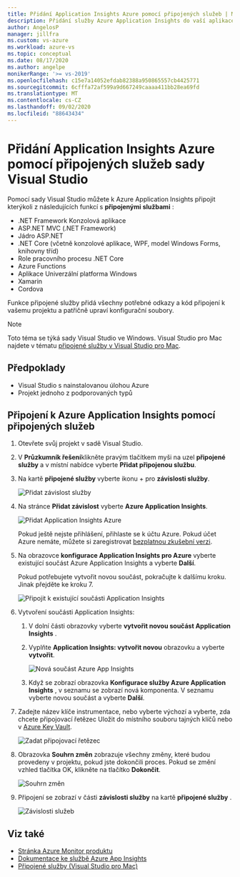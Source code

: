 ```yaml
---
title: Přidání Application Insights Azure pomocí připojených služeb | Microsoft Docs
description: Přidání služby Azure Application Insights do vaší aplikace pomocí sady Visual Studio pro přidání připojené služby
author: AngelosP
manager: jillfra
ms.custom: vs-azure
ms.workload: azure-vs
ms.topic: conceptual
ms.date: 08/17/2020
ms.author: angelpe
monikerRange: '>= vs-2019'
ms.openlocfilehash: c15e7a14052efdab82388a950865557cb4425771
ms.sourcegitcommit: 6cfffa72af599a9d667249caaaa411bb28ea69fd
ms.translationtype: MT
ms.contentlocale: cs-CZ
ms.lasthandoff: 09/02/2020
ms.locfileid: "88643434"
---
```

# <a name="add-azure-application-insights-by-using-visual-studio-connected-services"></a>Přidání Application Insights Azure pomocí připojených služeb sady Visual Studio

Pomocí sady Visual Studio můžete k Azure Application Insights připojit kterýkoli z následujících funkcí s **připojenými službami** :

- .NET Framework Konzolová aplikace
- ASP.NET MVC (.NET Framework) 
- Jádro ASP.NET
- .NET Core (včetně konzolové aplikace, WPF, model Windows Forms, knihovny tříd)
- Role pracovního procesu .NET Core
- Azure Functions
- Aplikace Univerzální platforma Windows
- Xamarin
- Cordova

Funkce připojené služby přidá všechny potřebné odkazy a kód připojení k vašemu projektu a patřičně upraví konfigurační soubory.

> [!NOTE]
> Toto téma se týká sady Visual Studio ve Windows. Visual Studio pro Mac najdete v tématu [připojené služby v Visual Studio pro Mac](/visualstudio/mac/connected-services).
## <a name="prerequisites"></a>Předpoklady

- Visual Studio s nainstalovanou úlohou Azure
- Projekt jednoho z podporovaných typů

## <a name="connect-to-azure-application-insights-using-connected-services"></a>Připojení k Azure Application Insights pomocí připojených služeb

1. Otevřete svůj projekt v sadě Visual Studio.

1. V **Průzkumník řešení**klikněte pravým tlačítkem myši na uzel **připojené služby** a v místní nabídce vyberte **Přidat připojenou službu**.

1. Na kartě **připojené služby** vyberte ikonu + pro **závislosti služby**.

    ![Přidat závislost služby](./media/vs-azure-tools-connected-services-storage/vs-2019/connected-services-tab.png)

1. Na stránce **Přidat závislost** vyberte **Azure Application Insights**.

    ![Přidat Application Insights Azure](./media/azure-app-insights-add-connected-service/azure-app-insights.png)

    Pokud ještě nejste přihlášení, přihlaste se k účtu Azure. Pokud účet Azure nemáte, můžete si zaregistrovat [bezplatnou zkušební verzi](https://azure.microsoft.com/account/free).

1. Na obrazovce **konfigurace Application Insights pro Azure** vyberte existující součást Azure Application Insights a vyberte **Další**.

    Pokud potřebujete vytvořit novou součást, pokračujte k dalšímu kroku. Jinak přejděte ke kroku 7.

    ![Připojit k existující součásti Application Insights](./media/azure-app-insights-add-connected-service/created-app-insights.png)

1. Vytvoření součásti Application Insights:

   1. V dolní části obrazovky vyberte **vytvořit novou součást Application Insights** .

   1. Vyplňte **Application Insights: vytvořit novou** obrazovku a vyberte **vytvořit**.

       ![Nová součást Azure App Insights](./media/azure-app-insights-add-connected-service/create-new-app-insights.png)

   1. Když se zobrazí obrazovka **Konfigurace služby Azure Application Insights** , v seznamu se zobrazí nová komponenta. V seznamu vyberte novou součást a vyberte **Další**.

1. Zadejte název klíče instrumentace, nebo vyberte výchozí a vyberte, zda chcete připojovací řetězec Uložit do místního souboru tajných klíčů nebo v [Azure Key Vault](/azure/key-vault).

   ![Zadat připojovací řetězec](./media/azure-app-insights-add-connected-service/connection-string.png)

1. Obrazovka **Souhrn změn** zobrazuje všechny změny, které budou provedeny v projektu, pokud jste dokončili proces. Pokud se změní vzhled tlačítka OK, klikněte na tlačítko **Dokončit**.

   ![Souhrn změn](./media/azure-app-insights-add-connected-service/summary-of-changes.png)

1. Připojení se zobrazí v části **závislosti služby** na kartě **připojené služby** .

   ![Závislosti služeb](./media/azure-app-insights-add-connected-service/service-dependencies-after.png)

## <a name="see-also"></a>Viz také

- [Stránka Azure Monitor produktu](https://azure.microsoft.com/services/monitor/)
- [Dokumentace ke službě Azure App Insights](/azure/azure-monitor/app/app-insights-overview/)
- [Připojené služby (Visual Studio pro Mac)](/visualstudio/mac/connected-services)

